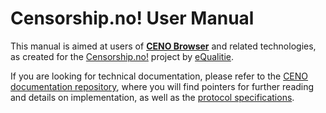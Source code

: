 # Censorship.no! User Manual

This manual is aimed at users of **[CENO Browser][]** and related technologies, as created for the [Censorship.no!][] project by [eQualitie][].

[CENO Browser]: https://github.com/censorship-no/ceno-browser
[Censorship.no!]: https://censorship.no/
[eQualitie]: https://equalit.ie/

If you are looking for technical documentation, please refer to the [CENO documentation repository][], where you will find pointers for further reading and details on implementation, as well as the [protocol specifications][].

[CENO documentation repository]: https://github.com/censorship-no/ceno-docs/
[protocol specifications]: https://github.com/equalitie/ouinet/blob/master/doc/ouinet-network-whitepaper.md
